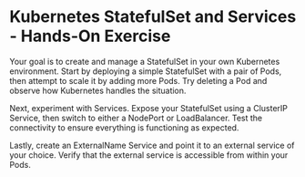 # Kubernetes StatefulSet and Services - Hands-On Exercise

Your goal is to create and manage a StatefulSet in your own Kubernetes environment. Start by deploying a simple StatefulSet with a pair of Pods, then attempt to scale it by adding more Pods. Try deleting a Pod and observe how Kubernetes handles the situation.

Next, experiment with Services. Expose your StatefulSet using a ClusterIP Service, then switch to either a NodePort or LoadBalancer. Test the connectivity to ensure everything is functioning as expected.

Lastly, create an ExternalName Service and point it to an external service of your choice. Verify that the external service is accessible from within your Pods.